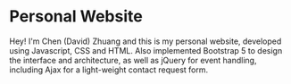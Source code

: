 # Personal Website

Hey! I'm Chen (David) Zhuang and this is my personal website, developed using Javascript, CSS and HTML. Also implemented Bootstrap 5 to design the interface and architecture, as well as jQuery for event handling, including Ajax for a light-weight contact request form.


